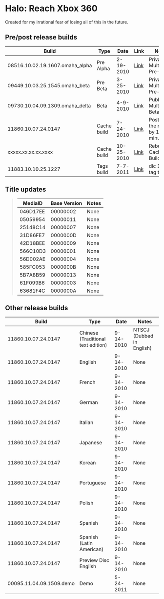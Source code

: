 # Halo: Reach Xbox 360
Created for my irrational fear of losing all of this in the future.

## Pre/post release builds
| Build | Type | Date | Link | Notes |
| ----- | ---- | ---------- | ---- | ----- |
| 08516.10.02.19.1607.omaha_alpha | Pre Alpha | 2-19-2010 | [Link](https://hiddenpalace.org/Halo:_Reach_(Feb_19,_2010_prototype)) | Private Multiplayer Pre-Alpha |
| 09449.10.03.25.1545.omaha_beta | Pre Beta | 3-25-2010 | [Link](https://hiddenpalace.org/Halo:_Reach_(Mar_25,_2010_Multiplayer_Prototype)) | Private Multiplayer Pre-Beta |
| 09730.10.04.09.1309.omaha_delta | Beta | 4-9-2010 | [Link](https://hiddenpalace.org/Halo:_Reach_(Apr_9,_2010_Multiplayer_Prototype)) | Public Multiplayer Beta |
| 11860.10.07.24.0147 | Cache build | 7-24-2010 | [Link](https://hiddenpalace.org/Halo:_Reach_(Jul_24,_2010_prototype)) | Postdates the release by 18 minutes |
| xxxxx.xx.xx.xx.xxxx | Cache build | 10-25-2010 | [Link](https://hiddenpalace.org/Halo:_Reach_(Oct_25,_2010_prototype)) | Rebuilt Cache Build |
| 11883.10.10.25.1227 | Tags build | 7-7-2011 | [Link](https://www.obscuregamers.com/threads/halo-reach-tags-build-cache-build-halo-4-tags-cache-builds.4035/) | dlc 1 ship tag test |

## **Title updates**
> | MediaID | Base Version | Notes |
> | ------- | ------------ | ----- |
> | 046D17EE | 00000002 | None |
> | 05059954 | 00000011 | None |
> | 25148C14 | 00000007 | None |
> | 31D86FE7 | 0000000D | None |
> | 42D18BEE | 00000009 | None |
> | 566C10D3 | 00000001 | None |
> | 56D002AE | 00000004 | None |
> | 585FC053 | 0000000B | None |
> | 5B7A8B59 | 00000013 | None |
> | 61F099B6 | 00000003 | None |
> | 63681F4C | 0000000A | None |


## Other release builds
| Build | Type | Date | Notes |
| ----- | ---- | ---------- | ----- |
| 11860.10.07.24.0147 | Chinese (Traditional text edition) | 9-14-2010 | NTSCJ (Dubbed in English) |
| 11860.10.07.24.0147 | English | 9-14-2010 | None |
| 11860.10.07.24.0147 | French | 9-14-2010 | None |
| 11860.10.07.24.0147 | German | 9-14-2010 | None |
| 11860.10.07.24.0147 | Italian | 9-14-2010 | None |
| 11860.10.07.24.0147 | Japanese | 9-14-2010 | None |
| 11860.10.07.24.0147 | Korean | 9-14-2010 | None |
| 11860.10.07.24.0147 | Portuguese | 9-14-2010 | None |
| 11860.10.07.24.0147 | Polish | 9-14-2010 | None |
| 11860.10.07.24.0147 | Spanish | 9-14-2010 | None |
| 11860.10.07.24.0147 | Spanish (Latin American) | 9-14-2010 | None |
| 11860.10.07.24.0147 | Preview Disc English | 9-14-2010 | None |
| 00095.11.04.09.1509.demo | Demo | 5-24-2011 | None |
